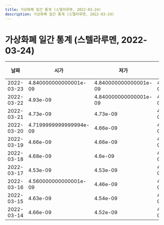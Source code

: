 ```yaml
---
title: 가상화폐 일간 통계 (스텔라루멘, 2022-03-24)
description: 가상화폐 일간 통계 (스텔라루멘, 2022-03-24)
---
```


가상화폐 일간 통계 (스텔라루멘, 2022-03-24)
===

|날짜|시가|저가|고가|종가|비고|
|--|--|--|--|--|--|
|2022-03-23|4.840000000000001e-09|4.840000000000001e-09|4.96e-09|4.96e-09|    |
|2022-03-22|4.93e-09|4.840000000000001e-09|4.98e-09|4.94e-09|    |
|2022-03-21|4.73e-09|4.73e-09|4.92e-09|4.92e-09|    |
|2022-03-20|4.7199999999999994e-09|4.66e-09|4.81e-09|4.73e-09|    |
|2022-03-19|4.66e-09|4.66e-09|4.7e-09|4.7e-09|    |
|2022-03-18|4.68e-09|4.6e-09|4.68e-09|4.66e-09|    |
|2022-03-17|4.53e-09|4.53e-09|4.7e-09|4.7e-09|    |
|2022-03-16|4.560000000000001e-09|4.46e-09|4.68e-09|4.46e-09|    |
|2022-03-15|4.63e-09|4.54e-09|4.64e-09|4.58e-09|    |
|2022-03-14|4.66e-09|4.52e-09|4.68e-09|4.549999999999999e-09|    |
